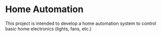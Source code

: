 # Home Automation
This project is intended to develop a home automation system to control basic
home electronics (lights, fans, etc.)
